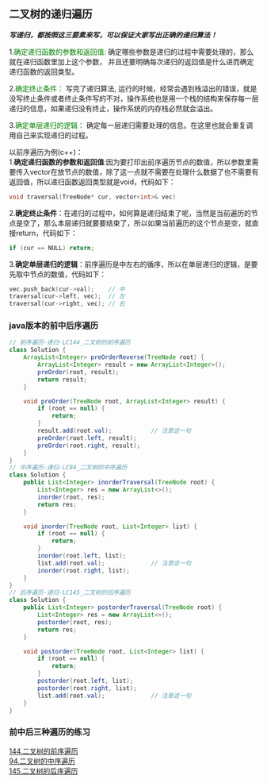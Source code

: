 ## 二叉树的递归遍历
***写递归，都按照这三要素来写，可以保证大家写出正确的递归算法！***

1.<span style="color:green">确定递归函数的参数和返回值:</span> 确定哪些参数是递归的过程中需要处理的，那么就在递归函数里加上这个参数， 并且还要明确每次递归的返回值是什么进而确定递归函数的返回类型。

2.<span style="color:green">确定终止条件：</span> 写完了递归算法, 运行的时候，经常会遇到栈溢出的错误，就是没写终止条件或者终止条件写的不对，操作系统也是用一个栈的结构来保存每一层递归的信息，如果递归没有终止，操作系统的内存栈必然就会溢出。

3.<span style="color:green">确定单层递归的逻辑：</span> 确定每一层递归需要处理的信息。在这里也就会重复调用自己来实现递归的过程。

以前序遍历为例(c++)：
</br>1.**确定递归函数的参数和返回值**:因为要打印出前序遍历节点的数值，所以参数里需要传入vector在放节点的数值，除了这一点就不需要在处理什么数据了也不需要有返回值，所以递归函数返回类型就是void，代码如下：
```c++
void traversal(TreeNode* cur, vector<int>& vec)
```
2.**确定终止条件**：在递归的过程中，如何算是递归结束了呢，当然是当前遍历的节点是空了，那么本层递归就要要结束了，所以如果当前遍历的这个节点是空，就直接return，代码如下：
```c++
if (cur == NULL) return;
```
3.**确定单层递归的逻辑**：前序遍历是中左右的循序，所以在单层递归的逻辑，是要先取中节点的数值，代码如下：
```c++
vec.push_back(cur->val);    // 中
traversal(cur->left, vec);  // 左
traversal(cur->right, vec); // 右
```

### java版本的前中后序遍历
```java
// 前序遍历·递归·LC144_二叉树的前序遍历
class Solution {
    ArrayList<Integer> preOrderReverse(TreeNode root) {
        ArrayList<Integer> result = new ArrayList<Integer>();
        preOrder(root, result);
        return result;
    }

    void preOrder(TreeNode root, ArrayList<Integer> result) {
        if (root == null) {
            return;
        }
        result.add(root.val);           // 注意这一句
        preOrder(root.left, result);
        preOrder(root.right, result);
    }
}
// 中序遍历·递归·LC94_二叉树的中序遍历
class Solution {
    public List<Integer> inorderTraversal(TreeNode root) {
        List<Integer> res = new ArrayList<>();
        inorder(root, res);
        return res;
    }

    void inorder(TreeNode root, List<Integer> list) {
        if (root == null) {
            return;
        }
        inorder(root.left, list);
        list.add(root.val);             // 注意这一句
        inorder(root.right, list);
    }
}
// 后序遍历·递归·LC145_二叉树的后序遍历
class Solution {
    public List<Integer> postorderTraversal(TreeNode root) {
        List<Integer> res = new ArrayList<>();
        postorder(root, res);
        return res;
    }

    void postorder(TreeNode root, List<Integer> list) {
        if (root == null) {
            return;
        }
        postorder(root.left, list);
        postorder(root.right, list);
        list.add(root.val);             // 注意这一句
    }
}
```
### 前中后三种遍历的练习
[144.二叉树的前序遍历](https://github.com/caixiongjiang/caixiongjiang/blob/main/leetcode_java/leetcode_train/leetcode144.md)
</br>[94.二叉树的中序遍历](https://github.com/caixiongjiang/caixiongjiang/blob/main/leetcode_java/leetcode_train/leetcode94.md)
</br>[145.二叉树的后序遍历](https://github.com/caixiongjiang/caixiongjiang/blob/main/leetcode_java/leetcode_train/leetcode145.md)